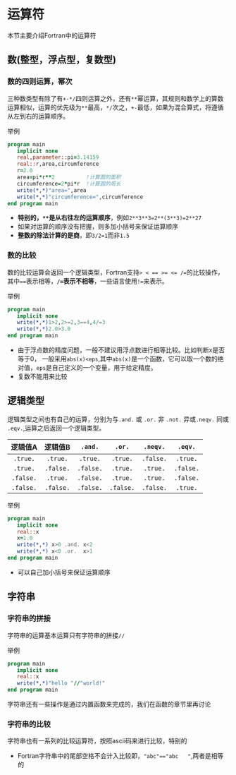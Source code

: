# 运算符

本节主要介绍Fortran中的运算符

## 数(整型，浮点型，复数型)

### 数的四则运算，幂次
三种数类型有除了有`+-*/`四则运算之外，还有`**`幂运算，其规则和数学上的算数运算相似，运算的优先级为`**`最高，`*/`次之，`+-`最低，如果为混合算式，将遵循从左到右的运算顺序。

举例

``` fortran
program main
   implicit none
   real,parameter::pi=3.14159
   real::r,area,circumference
   r=2.0
   area=pi*r**2          !计算圆的面积
   circumference=2*pi*r  !计算圆的周长
   write(*,*)"area=",area
   write(*,*)"circumference=",circumference
end program main
```

- **特别的，`**`是从右往左的运算顺序**，例如`2**3**3=2**(3**3)=2**27`
- 如果对运算的顺序没有把握，则多加小括号来保证运算顺序
- **整数的除法计算的是商**，即`3/2=1`而非`1.5`

### 数的比较
数的比较运算会返回一个逻辑类型，Fortran支持`> < == >= <= /=`的比较操作，其中`==`表示相等，**`/=`表示不相等**，一些语言使用`!=`来表示。

举例

``` fortran
program main
   implicit none
   write(*,*)1>2,2>=2,3==4,4/=3
   write(*,*)2.0>3.0
end program main
```

- 由于浮点数的精度问题，一般不建议用浮点数进行相等比较。比如判断x是否等于0，
一般采用`abs(x)<eps`,其中`abs(x)`是一个函数，它可以取一个数的绝对值，`eps`是自己定义的一个变量，用于给定精度。
- 复数不能用来比较

## 逻辑类型
逻辑类型之间也有自己的运算，分别为与`.and.` 或 `.or.` 非 `.not.` 异或`.neqv.` 同或 `.eqv.`,运算之后返回一个逻辑类型。

| 逻辑值A   | 逻辑值B   | `.and.`   | `.or.`    | `.neqv.`  | `.eqv.`   |
| :-:       | :-:       | :-:       | :-:       | :-:       | :-:       |
| `.true.`  | `.true.`  | `.true.`  | `.true.`  | `.false.` | `.true.`  |
| `.true.`  | `.false.` | `.false.` | `.true.`  | `.true.`  | `.false.` |
| `.false.` | `.true.`  | `.false.` | `.true.`  | `.true.`  | `.false.` |
| `.false.` | `.false.` | `.false.` | `.false.` | `.false.` | `.true.`  |

举例

``` fortran
program main
   implicit none
   real::x
   x=1.0
   write(*,*) x>0 .and. x<2
   write(*,*) x<0 .or.  x>1
end program main
```
- 可以自己加小括号来保证运算顺序

## 字符串

### 字符串的拼接
字符串的运算基本运算只有字符串的拼接`//`

举例

``` fortran
program main
   implicit none
   real::x
   write(*,*)"hello "//"world!" 
end program main
```

字符串还有一些操作是通过内置函数来完成的，我们在函数的章节里再讨论

### 字符串的比较

字符串也有一系列的比较运算符，按照ascii码来进行比较，特别的

- Fortran字符串中的尾部空格不会计入比较即，`"abc"=="abc   "`,两者是相等的

